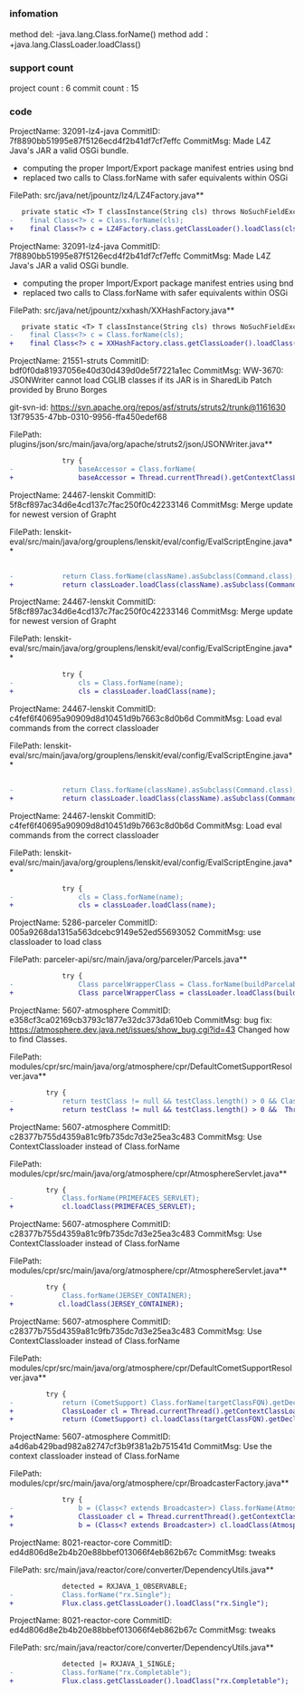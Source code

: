 ###  infomation 
method del:
-java.lang.Class.forName()
method add：
+java.lang.ClassLoader.loadClass()
###  support count
project count : 6
commit count : 15
###  code
ProjectName: 32091-lz4-java
CommitID: 7f8890bb51995e87f5126ecd4f2b41df7cf7effc
CommitMsg: Made L4Z Java's JAR a valid OSGi bundle.
- computing the proper Import/Export package manifest entries using bnd
- replaced two calls to Class.forName with safer equivalents within OSGi

FilePath: src/java/net/jpountz/lz4/LZ4Factory.java**
```diff
   private static <T> T classInstance(String cls) throws NoSuchFieldException, SecurityException, ClassNotFoundException, IllegalArgumentException, IllegalAccessException {
-    final Class<?> c = Class.forName(cls);
+    final Class<?> c = LZ4Factory.class.getClassLoader().loadClass(cls);
```
ProjectName: 32091-lz4-java
CommitID: 7f8890bb51995e87f5126ecd4f2b41df7cf7effc
CommitMsg: Made L4Z Java's JAR a valid OSGi bundle.
- computing the proper Import/Export package manifest entries using bnd
- replaced two calls to Class.forName with safer equivalents within OSGi

FilePath: src/java/net/jpountz/xxhash/XXHashFactory.java**
```diff
   private static <T> T classInstance(String cls) throws NoSuchFieldException, SecurityException, ClassNotFoundException, IllegalArgumentException, IllegalAccessException {
-    final Class<?> c = Class.forName(cls);
+    final Class<?> c = XXHashFactory.class.getClassLoader().loadClass(cls);
```
ProjectName: 21551-struts
CommitID: bdf0f0da81937056e40d30d439d0de5f7221a1ec
CommitMsg: WW-3670: JSONWriter cannot load CGLIB classes if its JAR is in SharedLib
Patch provided by Bruno Borges

git-svn-id: https://svn.apache.org/repos/asf/struts/struts2/trunk@1161630 13f79535-47bb-0310-9956-ffa450edef68

FilePath: plugins/json/src/main/java/org/apache/struts2/json/JSONWriter.java**
```diff
             try {
-                baseAccessor = Class.forName(
+                baseAccessor = Thread.currentThread().getContextClassLoader().loadClass(
```
ProjectName: 24467-lenskit
CommitID: 5f8cf897ac34d6e4cd137c7fac250f0c42233146
CommitMsg: Merge update for newest version of Grapht

FilePath: lenskit-eval/src/main/java/org/grouplens/lenskit/eval/config/EvalScriptEngine.java**
```diff
 
-            return Class.forName(className).asSubclass(Command.class);
+            return classLoader.loadClass(className).asSubclass(Command.class);
```
ProjectName: 24467-lenskit
CommitID: 5f8cf897ac34d6e4cd137c7fac250f0c42233146
CommitMsg: Merge update for newest version of Grapht

FilePath: lenskit-eval/src/main/java/org/grouplens/lenskit/eval/config/EvalScriptEngine.java**
```diff
             try {
-                cls = Class.forName(name);
+                cls = classLoader.loadClass(name);
```
ProjectName: 24467-lenskit
CommitID: c4fef6f40695a90909d8d10451d9b7663c8d0b6d
CommitMsg: Load eval commands from the correct classloader

FilePath: lenskit-eval/src/main/java/org/grouplens/lenskit/eval/config/EvalScriptEngine.java**
```diff
 
-            return Class.forName(className).asSubclass(Command.class);
+            return classLoader.loadClass(className).asSubclass(Command.class);
```
ProjectName: 24467-lenskit
CommitID: c4fef6f40695a90909d8d10451d9b7663c8d0b6d
CommitMsg: Load eval commands from the correct classloader

FilePath: lenskit-eval/src/main/java/org/grouplens/lenskit/eval/config/EvalScriptEngine.java**
```diff
             try {
-                cls = Class.forName(name);
+                cls = classLoader.loadClass(name);
```
ProjectName: 5286-parceler
CommitID: 005a9268da1315a563dcebc9149e52ed55693052
CommitMsg: use classloader to load class

FilePath: parceler-api/src/main/java/org/parceler/Parcels.java**
```diff
             try {
-                Class parcelWrapperClass = Class.forName(buildParcelableImplName(clazz));
+                Class parcelWrapperClass = classLoader.loadClass(buildParcelableImplName(clazz));
```
ProjectName: 5607-atmosphere
CommitID: e358cf3ca02169cb3793c1877e32dc373da610eb
CommitMsg: bug fix: https://atmosphere.dev.java.net/issues/show_bug.cgi?id=43 Changed how to find Classes.

FilePath: modules/cpr/src/main/java/org/atmosphere/cpr/DefaultCometSupportResolver.java**
```diff
         try {
-            return testClass != null && testClass.length() > 0 && Class.forName(testClass) != null;
+            return testClass != null && testClass.length() > 0 &&  Thread.currentThread().getContextClassLoader().loadClass(testClass) != null;
```
ProjectName: 5607-atmosphere
CommitID: c28377b755d4359a81c9fb735dc7d3e25ea3c483
CommitMsg: Use ContextClassloader instead of Class.forName

FilePath: modules/cpr/src/main/java/org/atmosphere/cpr/AtmosphereServlet.java**
```diff
         try {
-            Class.forName(PRIMEFACES_SERVLET);
+            cl.loadClass(PRIMEFACES_SERVLET);
```
ProjectName: 5607-atmosphere
CommitID: c28377b755d4359a81c9fb735dc7d3e25ea3c483
CommitMsg: Use ContextClassloader instead of Class.forName

FilePath: modules/cpr/src/main/java/org/atmosphere/cpr/AtmosphereServlet.java**
```diff
         try {
-            Class.forName(JERSEY_CONTAINER);
+           cl.loadClass(JERSEY_CONTAINER);
```
ProjectName: 5607-atmosphere
CommitID: c28377b755d4359a81c9fb735dc7d3e25ea3c483
CommitMsg: Use ContextClassloader instead of Class.forName

FilePath: modules/cpr/src/main/java/org/atmosphere/cpr/DefaultCometSupportResolver.java**
```diff
         try {
-            return (CometSupport) Class.forName(targetClassFQN).getDeclaredConstructor(new Class[]{AtmosphereConfig.class}).newInstance(new Object[]{config});
+            ClassLoader cl = Thread.currentThread().getContextClassLoader();
+            return (CometSupport) cl.loadClass(targetClassFQN).getDeclaredConstructor(new Class[]{AtmosphereConfig.class}).newInstance(new Object[]{config});
```
ProjectName: 5607-atmosphere
CommitID: a4d6ab429bad982a82747cf3b9f381a2b751541d
CommitMsg: Use the context classloader instead of Class.forName

FilePath: modules/cpr/src/main/java/org/atmosphere/cpr/BroadcasterFactory.java**
```diff
             try {
-                b = (Class<? extends Broadcaster>) Class.forName(AtmosphereServlet.getDefaultBroadcasterClassName());
+                ClassLoader cl = Thread.currentThread().getContextClassLoader();
+                b = (Class<? extends Broadcaster>) cl.loadClass(AtmosphereServlet.getDefaultBroadcasterClassName());
```
ProjectName: 8021-reactor-core
CommitID: ed4d806d8e2b4b20e88bbef013066f4eb862b67c
CommitMsg: tweaks

FilePath: src/main/java/reactor/core/converter/DependencyUtils.java**
```diff
             detected = RXJAVA_1_OBSERVABLE;
-            Class.forName("rx.Single");
+            Flux.class.getClassLoader().loadClass("rx.Single");
```
ProjectName: 8021-reactor-core
CommitID: ed4d806d8e2b4b20e88bbef013066f4eb862b67c
CommitMsg: tweaks

FilePath: src/main/java/reactor/core/converter/DependencyUtils.java**
```diff
             detected |= RXJAVA_1_SINGLE;
-            Class.forName("rx.Completable");
+            Flux.class.getClassLoader().loadClass("rx.Completable");
```
